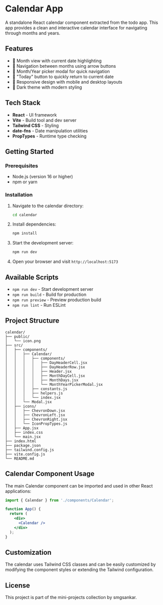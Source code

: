 # Calendar App

A standalone React calendar component extracted from the todo app. This app provides a clean and interactive calendar interface for navigating through months and years.

## Features

- 📅 Month view with current date highlighting
- 🔄 Navigation between months using arrow buttons
- 📆 Month/Year picker modal for quick navigation
- 🎯 "Today" button to quickly return to current date
- 📱 Responsive design with mobile and desktop layouts
- 🎨 Dark theme with modern styling

## Tech Stack

- **React** - UI framework
- **Vite** - Build tool and dev server
- **Tailwind CSS** - Styling
- **date-fns** - Date manipulation utilities
- **PropTypes** - Runtime type checking

## Getting Started

### Prerequisites

- Node.js (version 16 or higher)
- npm or yarn

### Installation

1. Navigate to the calendar directory:
   ```bash
   cd calendar
   ```

2. Install dependencies:
   ```bash
   npm install
   ```

3. Start the development server:
   ```bash
   npm run dev
   ```

4. Open your browser and visit `http://localhost:5173`

## Available Scripts

- `npm run dev` - Start development server
- `npm run build` - Build for production
- `npm run preview` - Preview production build
- `npm run lint` - Run ESLint

## Project Structure

```
calendar/
├── public/
│   └── icon.png
├── src/
│   ├── components/
│   │   ├── Calendar/
│   │   │   ├── components/
│   │   │   │   ├── DayHeaderCell.jsx
│   │   │   │   ├── DayHeaderRow.jsx
│   │   │   │   ├── Header.jsx
│   │   │   │   ├── MonthDayCell.jsx
│   │   │   │   ├── MonthDays.jsx
│   │   │   │   └── MonthYearPickerModal.jsx
│   │   │   ├── constants.js
│   │   │   ├── helpers.js
│   │   │   └── index.jsx
│   │   └── Modal.jsx
│   ├── icons/
│   │   ├── ChevronDown.jsx
│   │   ├── ChevronLeft.jsx
│   │   ├── ChevronRight.jsx
│   │   └── IconPropTypes.js
│   ├── App.jsx
│   ├── index.css
│   └── main.jsx
├── index.html
├── package.json
├── tailwind.config.js
├── vite.config.js
└── README.md
```

## Calendar Component Usage

The main Calendar component can be imported and used in other React applications:

```jsx
import { Calendar } from './components/Calendar';

function App() {
  return (
    <div>
      <Calendar />
    </div>
  );
}
```

## Customization

The calendar uses Tailwind CSS classes and can be easily customized by modifying the component styles or extending the Tailwind configuration.

## License

This project is part of the mini-projects collection by smgsankar.
